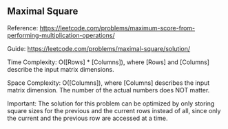 ## Maximal Square

Reference: https://leetcode.com/problems/maximum-score-from-performing-multiplication-operations/

Guide: https://leetcode.com/problems/maximal-square/solution/

Time Complexity: O([Rows] * [Columns]), where [Rows] and [Columns] describe the input matrix dimensions.

Space Complexity: O([Columns]), where [Columns] describes the input matrix dimension.
The number of the actual numbers does NOT matter.

Important: The solution for this problem can be optimized by only storing
square sizes for the previous and the current rows instead of all, since
only the current and the previous row are accessed at a time.